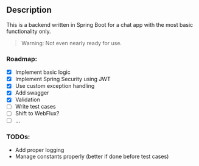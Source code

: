 ## Description

This is a backend written in Spring Boot for a chat app with the most basic functionality only.
> Warning: Not even nearly ready for use.

### Roadmap:

- [x] Implement basic logic
- [x] Implement Spring Security using JWT
- [X] Use custom exception handling
- [X] Add swagger
- [X] Validation
- [ ] Write test cases
- [ ] Shift to WebFlux?
- [ ] ...

### TODOs:

- Add proper logging
- Manage constants properly (better if done before test cases)
